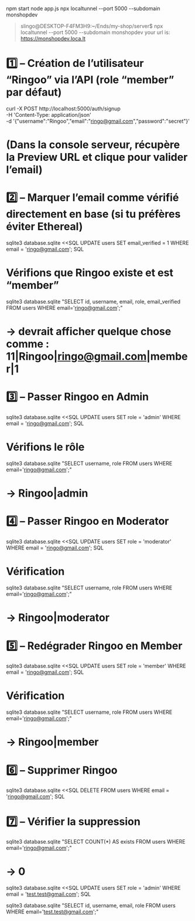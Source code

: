 npm start
node app.js
npx localtunnel --port 5000 --subdomain monshopdev

> slingo@DESKTOP-F4FM3H9:~/Ends/my-shop/server$ npx localtunnel --port 5000 --subdomain monshopdev
> your url is: https://monshopdev.loca.lt

# 1️⃣ – Création de l’utilisateur “Ringoo” via l’API (role “member” par défaut)

curl -X POST http://localhost:5000/auth/signup \
 -H 'Content-Type: application/json' \
 -d '{"username":"Ringoo","email":"ringo@gmail.com","password":"secret"}'

# (Dans la console serveur, récupère la Preview URL et clique pour valider l’email)

# 2️⃣ – Marquer l’email comme vérifié directement en base (si tu préfères éviter Ethereal)

sqlite3 database.sqlite <<SQL
UPDATE users
SET email_verified = 1
WHERE email = 'ringo@gmail.com';
SQL

# Vérifions que Ringoo existe et est “member”

sqlite3 database.sqlite "SELECT id, username, email, role, email_verified FROM users WHERE email='ringo@gmail.com';"

# → devrait afficher quelque chose comme : 11|Ringoo|ringo@gmail.com|member|1

# 3️⃣ – Passer Ringoo en Admin

sqlite3 database.sqlite <<SQL
UPDATE users
SET role = 'admin'
WHERE email = 'ringo@gmail.com';
SQL

# Vérifions le rôle

sqlite3 database.sqlite "SELECT username, role FROM users WHERE email='ringo@gmail.com';"

# → Ringoo|admin

# 4️⃣ – Passer Ringoo en Moderator

sqlite3 database.sqlite <<SQL
UPDATE users
SET role = 'moderator'
WHERE email = 'ringo@gmail.com';
SQL

# Vérification

sqlite3 database.sqlite "SELECT username, role FROM users WHERE email='ringo@gmail.com';"

# → Ringoo|moderator

# 5️⃣ – Redégrader Ringoo en Member

sqlite3 database.sqlite <<SQL
UPDATE users
SET role = 'member'
WHERE email = 'ringo@gmail.com';
SQL

# Vérification

sqlite3 database.sqlite "SELECT username, role FROM users WHERE email='ringo@gmail.com';"

# → Ringoo|member

# 6️⃣ – Supprimer Ringoo

sqlite3 database.sqlite <<SQL
DELETE FROM users
WHERE email = 'ringo@gmail.com';
SQL

# 7️⃣ – Vérifier la suppression

sqlite3 database.sqlite "SELECT COUNT(\*) AS exists FROM users WHERE email='ringo@gmail.com';"

# → 0

sqlite3 database.sqlite <<SQL
UPDATE users
SET role = 'admin'
WHERE email = 'test.test@gmail.com';
SQL

sqlite3 database.sqlite "SELECT id, username, email, role FROM users WHERE email='test.test@gmail.com';"
